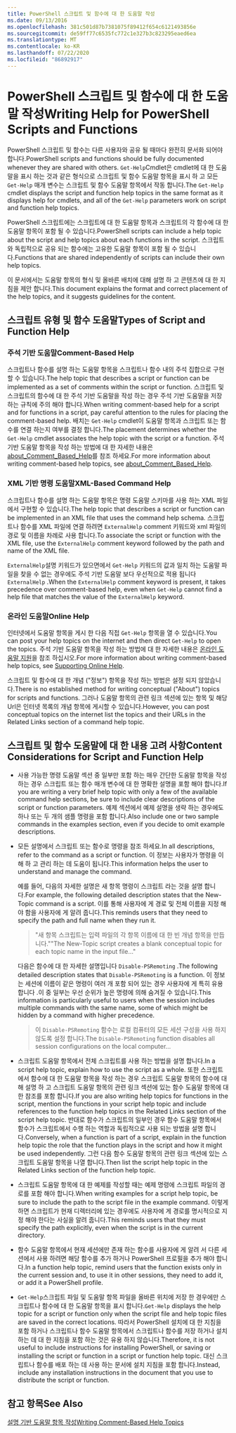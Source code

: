 ```yaml
---
title: PowerShell 스크립트 및 함수에 대 한 도움말 작성
ms.date: 09/13/2016
ms.openlocfilehash: 381c501d87b7381075f89412f654c6121493856e
ms.sourcegitcommit: de59ff77c6535fc772c1e327b3c823295eaed6ea
ms.translationtype: MT
ms.contentlocale: ko-KR
ms.lasthandoff: 07/22/2020
ms.locfileid: "86892917"
---
```

# <a name="writing-help-for-powershell-scripts-and-functions"></a><span data-ttu-id="3c441-102">PowerShell 스크립트 및 함수에 대 한 도움말 작성</span><span class="sxs-lookup"><span data-stu-id="3c441-102">Writing Help for PowerShell Scripts and Functions</span></span>

<span data-ttu-id="3c441-103">PowerShell 스크립트 및 함수는 다른 사용자와 공유 될 때마다 완전히 문서화 되어야 합니다.</span><span class="sxs-lookup"><span data-stu-id="3c441-103">PowerShell scripts and functions should be fully documented whenever they are shared with others.</span></span>
<span data-ttu-id="3c441-104">`Get-Help`Cmdlet은 cmdlet에 대 한 도움말을 표시 하는 것과 같은 형식으로 스크립트 및 함수 도움말 항목을 표시 하 고 모든 `Get-Help` 매개 변수는 스크립트 및 함수 도움말 항목에서 작동 합니다.</span><span class="sxs-lookup"><span data-stu-id="3c441-104">The `Get-Help` cmdlet displays the script and function help topics in the same format as it displays help for cmdlets, and all of the `Get-Help` parameters work on script and function help topics.</span></span>

<span data-ttu-id="3c441-105">PowerShell 스크립트에는 스크립트에 대 한 도움말 항목과 스크립트의 각 함수에 대 한 도움말 항목이 포함 될 수 있습니다.</span><span class="sxs-lookup"><span data-stu-id="3c441-105">PowerShell scripts can include a help topic about the script and help topics about each functions in the script.</span></span> <span data-ttu-id="3c441-106">스크립트와 독립적으로 공유 되는 함수에는 고유한 도움말 항목이 포함 될 수 있습니다.</span><span class="sxs-lookup"><span data-stu-id="3c441-106">Functions that are shared independently of scripts can include their own help topics.</span></span>

<span data-ttu-id="3c441-107">이 문서에서는 도움말 항목의 형식 및 올바른 배치에 대해 설명 하 고 콘텐츠에 대 한 지침을 제안 합니다.</span><span class="sxs-lookup"><span data-stu-id="3c441-107">This document explains the format and correct placement of the help topics, and it suggests guidelines for the content.</span></span>

## <a name="types-of-script-and-function-help"></a><span data-ttu-id="3c441-108">스크립트 유형 및 함수 도움말</span><span class="sxs-lookup"><span data-stu-id="3c441-108">Types of Script and Function Help</span></span>

### <a name="comment-based-help"></a><span data-ttu-id="3c441-109">주석 기반 도움말</span><span class="sxs-lookup"><span data-stu-id="3c441-109">Comment-Based Help</span></span>

<span data-ttu-id="3c441-110">스크립트나 함수를 설명 하는 도움말 항목을 스크립트나 함수 내의 주석 집합으로 구현할 수 있습니다.</span><span class="sxs-lookup"><span data-stu-id="3c441-110">The help topic that describes a script or function can be implemented as a set of comments within the script or function.</span></span> <span data-ttu-id="3c441-111">스크립트 및 스크립트의 함수에 대 한 주석 기반 도움말을 작성 하는 경우 주석 기반 도움말을 저장 하는 규칙에 주의 해야 합니다.</span><span class="sxs-lookup"><span data-stu-id="3c441-111">When writing comment-based help for a script and for functions in a script, pay careful attention to the rules for placing the comment-based help.</span></span> <span data-ttu-id="3c441-112">배치는 `Get-Help` cmdlet이 도움말 항목과 스크립트 또는 함수를 연결 하는지 여부를 결정 합니다.</span><span class="sxs-lookup"><span data-stu-id="3c441-112">The placement determines whether the `Get-Help` cmdlet associates the help topic with the script or a function.</span></span> <span data-ttu-id="3c441-113">주석 기반 도움말 항목을 작성 하는 방법에 대 한 자세한 내용은 [about_Comment_Based_Help](/powershell/module/microsoft.powershell.core/about/about_comment_based_help)를 참조 하세요.</span><span class="sxs-lookup"><span data-stu-id="3c441-113">For more information about writing comment-based help topics, see [about_Comment_Based_Help](/powershell/module/microsoft.powershell.core/about/about_comment_based_help).</span></span>

### <a name="xml-based-command-help"></a><span data-ttu-id="3c441-114">XML 기반 명령 도움말</span><span class="sxs-lookup"><span data-stu-id="3c441-114">XML-Based Command Help</span></span>

<span data-ttu-id="3c441-115">스크립트나 함수를 설명 하는 도움말 항목은 명령 도움말 스키마를 사용 하는 XML 파일에서 구현할 수 있습니다.</span><span class="sxs-lookup"><span data-stu-id="3c441-115">The help topic that describes a script or function can be implemented in an XML file that uses the command help schema.</span></span> <span data-ttu-id="3c441-116">스크립트나 함수를 XML 파일에 연결 하려면 `ExternalHelp` comment 키워드와 xml 파일의 경로 및 이름을 차례로 사용 합니다.</span><span class="sxs-lookup"><span data-stu-id="3c441-116">To associate the script or function with the XML file, use the `ExternalHelp` comment keyword followed by the path and name of the XML file.</span></span>

<span data-ttu-id="3c441-117">`ExternalHelp`설명 키워드가 있으면에서 `Get-Help` 키워드의 값과 일치 하는 도움말 파일을 찾을 수 없는 경우에도 주석 기반 도움말 보다 우선적으로 적용 됩니다 `ExternalHelp` .</span><span class="sxs-lookup"><span data-stu-id="3c441-117">When the `ExternalHelp` comment keyword is present, it takes precedence over comment-based help, even when `Get-Help` cannot find a help file that matches the value of the `ExternalHelp` keyword.</span></span>

### <a name="online-help"></a><span data-ttu-id="3c441-118">온라인 도움말</span><span class="sxs-lookup"><span data-stu-id="3c441-118">Online Help</span></span>

<span data-ttu-id="3c441-119">인터넷에서 도움말 항목을 게시 한 다음 직접 `Get-Help` 항목을 열 수 있습니다.</span><span class="sxs-lookup"><span data-stu-id="3c441-119">You can post your help topics on the internet and then direct `Get-Help` to open the topics.</span></span> <span data-ttu-id="3c441-120">주석 기반 도움말 항목을 작성 하는 방법에 대 한 자세한 내용은 [온라인 도움말 지원](../module/supporting-online-help.md)을 참조 하십시오.</span><span class="sxs-lookup"><span data-stu-id="3c441-120">For more information about writing comment-based help topics, see [Supporting Online Help](../module/supporting-online-help.md).</span></span>

<span data-ttu-id="3c441-121">스크립트 및 함수에 대 한 개념 ("정보") 항목을 작성 하는 방법은 설정 되지 않았습니다.</span><span class="sxs-lookup"><span data-stu-id="3c441-121">There is no established method for writing conceptual ("About") topics for scripts and functions.</span></span>
<span data-ttu-id="3c441-122">그러나 도움말 항목의 관련 링크 섹션에 있는 항목 및 해당 Url은 인터넷 목록의 개념 항목에 게시할 수 있습니다.</span><span class="sxs-lookup"><span data-stu-id="3c441-122">However, you can post conceptual topics on the internet list the topics and their URLs in the Related Links section of a command help topic.</span></span>

## <a name="content-considerations-for-script-and-function-help"></a><span data-ttu-id="3c441-123">스크립트 및 함수 도움말에 대 한 내용 고려 사항</span><span class="sxs-lookup"><span data-stu-id="3c441-123">Content Considerations for Script and Function Help</span></span>

- <span data-ttu-id="3c441-124">사용 가능한 명령 도움말 섹션 중 일부만 포함 하는 매우 간단한 도움말 항목을 작성 하는 경우 스크립트 또는 함수 매개 변수에 대 한 명확한 설명을 포함 해야 합니다.</span><span class="sxs-lookup"><span data-stu-id="3c441-124">If you are writing a very brief help topic with only a few of the available command help sections, be sure to include clear descriptions of the script or function parameters.</span></span> <span data-ttu-id="3c441-125">예제 섹션에서 예제 설명을 생략 하는 경우에도 하나 또는 두 개의 샘플 명령을 포함 합니다.</span><span class="sxs-lookup"><span data-stu-id="3c441-125">Also include one or two sample commands in the examples section, even if you decide to omit example descriptions.</span></span>

- <span data-ttu-id="3c441-126">모든 설명에서 스크립트 또는 함수로 명령을 참조 하세요.</span><span class="sxs-lookup"><span data-stu-id="3c441-126">In all descriptions, refer to the command as a script or function.</span></span> <span data-ttu-id="3c441-127">이 정보는 사용자가 명령을 이해 하 고 관리 하는 데 도움이 됩니다.</span><span class="sxs-lookup"><span data-stu-id="3c441-127">This information helps the user to understand and manage the command.</span></span>

  <span data-ttu-id="3c441-128">예를 들어, 다음의 자세한 설명은 새 항목 명령이 스크립트 라는 것을 설명 합니다.</span><span class="sxs-lookup"><span data-stu-id="3c441-128">For example, the following detailed description states that the New-Topic command is a script.</span></span>
  <span data-ttu-id="3c441-129">이를 통해 사용자에 게 경로 및 전체 이름을 지정 해야 함을 사용자에 게 알려 줍니다.</span><span class="sxs-lookup"><span data-stu-id="3c441-129">This reminds users that they need to specify the path and full name when they run it.</span></span>

  > <span data-ttu-id="3c441-130">"새 항목 스크립트는 입력 파일의 각 항목 이름에 대 한 빈 개념 항목을 만듭니다."</span><span class="sxs-lookup"><span data-stu-id="3c441-130">"The New-Topic script creates a blank conceptual topic for each topic name in the input file..."</span></span>

  <span data-ttu-id="3c441-131">다음은 함수에 대 한 자세한 설명입니다 `Disable-PSRemoting` .</span><span class="sxs-lookup"><span data-stu-id="3c441-131">The following detailed description states that `Disable-PSRemoting` is a function.</span></span> <span data-ttu-id="3c441-132">이 정보는 세션에 이름이 같은 명령이 여러 개 포함 되어 있는 경우 사용자에 게 특히 유용 합니다 .이 중 일부는 우선 순위가 높은 명령에 의해 숨겨질 수 있습니다.</span><span class="sxs-lookup"><span data-stu-id="3c441-132">This information is particularly useful to users when the session includes multiple commands with the same name, some of which might be hidden by a command with higher precedence.</span></span>

  > <span data-ttu-id="3c441-133">이 `Disable-PSRemoting` 함수는 로컬 컴퓨터의 모든 세션 구성을 사용 하지 않도록 설정 합니다.</span><span class="sxs-lookup"><span data-stu-id="3c441-133">The `Disable-PSRemoting` function disables all session configurations on the local computer...</span></span>

- <span data-ttu-id="3c441-134">스크립트 도움말 항목에서 전체 스크립트를 사용 하는 방법을 설명 합니다.</span><span class="sxs-lookup"><span data-stu-id="3c441-134">In a script help topic, explain how to use the script as a whole.</span></span> <span data-ttu-id="3c441-135">또한 스크립트에서 함수에 대 한 도움말 항목을 작성 하는 경우 스크립트 도움말 항목의 함수에 대해 설명 하 고 스크립트 도움말 항목의 관련 링크 섹션에 있는 함수 도움말 항목에 대 한 참조를 포함 합니다.</span><span class="sxs-lookup"><span data-stu-id="3c441-135">If you are also writing help topics for functions in the script, mention the functions in your script help topic and include references to the function help topics in the Related Links section of the script help topic.</span></span>
  <span data-ttu-id="3c441-136">반대로 함수가 스크립트의 일부인 경우 함수 도움말 항목에서 함수가 스크립트에서 수행 하는 역할과 독립적으로 사용 되는 방법을 설명 합니다.</span><span class="sxs-lookup"><span data-stu-id="3c441-136">Conversely, when a function is part of a script, explain in the function help topic the role that the function plays in the script and how it might be used independently.</span></span> <span data-ttu-id="3c441-137">그런 다음 함수 도움말 항목의 관련 링크 섹션에 있는 스크립트 도움말 항목을 나열 합니다.</span><span class="sxs-lookup"><span data-stu-id="3c441-137">Then list the script help topic in the Related Links section of the function help topic.</span></span>

- <span data-ttu-id="3c441-138">스크립트 도움말 항목에 대 한 예제를 작성할 때는 예제 명령에 스크립트 파일의 경로를 포함 해야 합니다.</span><span class="sxs-lookup"><span data-stu-id="3c441-138">When writing examples for a script help topic, be sure to include the path to the script file in the example command.</span></span> <span data-ttu-id="3c441-139">이렇게 하면 스크립트가 현재 디렉터리에 있는 경우에도 사용자에 게 경로를 명시적으로 지정 해야 한다는 사실을 알려 줍니다.</span><span class="sxs-lookup"><span data-stu-id="3c441-139">This reminds users that they must specify the path explicitly, even when the script is in the current directory.</span></span>

- <span data-ttu-id="3c441-140">함수 도움말 항목에서 현재 세션에만 존재 하는 함수를 사용자에 게 알려 서 다른 세션에서 사용 하려면 해당 함수를 추가 하거나 PowerShell 프로필을 추가 해야 합니다.</span><span class="sxs-lookup"><span data-stu-id="3c441-140">In a function help topic, remind users that the function exists only in the current session and, to use it in other sessions, they need to add it, or add it a PowerShell profile.</span></span>

- <span data-ttu-id="3c441-141">`Get-Help`스크립트 파일 및 도움말 항목 파일을 올바른 위치에 저장 한 경우에만 스크립트나 함수에 대 한 도움말 항목을 표시 합니다.</span><span class="sxs-lookup"><span data-stu-id="3c441-141">`Get-Help` displays the help topic for a script or function only when the script file and help topic files are saved in the correct locations.</span></span> <span data-ttu-id="3c441-142">따라서 PowerShell 설치에 대 한 지침을 포함 하거나 스크립트나 함수 도움말 항목에서 스크립트나 함수를 저장 하거나 설치 하는 데 대 한 지침을 포함 하는 것은 유용 하지 않습니다.</span><span class="sxs-lookup"><span data-stu-id="3c441-142">Therefore, it is not useful to include instructions for installing PowerShell, or saving or installing the script or function in a script or function help topic.</span></span> <span data-ttu-id="3c441-143">대신 스크립트나 함수를 배포 하는 데 사용 하는 문서에 설치 지침을 포함 합니다.</span><span class="sxs-lookup"><span data-stu-id="3c441-143">Instead, include any installation instructions in the document that you use to distribute the script or function.</span></span>

## <a name="see-also"></a><span data-ttu-id="3c441-144">참고 항목</span><span class="sxs-lookup"><span data-stu-id="3c441-144">See Also</span></span>

[<span data-ttu-id="3c441-145">설명 기반 도움말 항목 작성</span><span class="sxs-lookup"><span data-stu-id="3c441-145">Writing Comment-Based Help Topics</span></span>](./writing-comment-based-help-topics.md)
